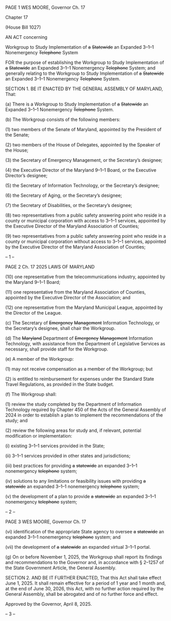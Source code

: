 PAGE 1
WES MOORE, Governor Ch. 17

Chapter 17

(House Bill 1027)

AN ACT concerning

Workgroup to Study Implementation of ~~a~~ ~~Statewide~~ an Expanded 3–1–1
Nonemergency ~~Telephone~~ System

FOR the purpose of establishing the Workgroup to Study Implementation of ~~a~~ ~~Statewide~~
an Expanded 3–1–1 Nonemergency ~~Telephone~~ System; and generally relating to the
Workgroup to Study Implementation of ~~a~~ ~~Statewide~~ an Expanded 3–1–1
Nonemergency ~~Telephone~~ System.

SECTION 1. BE IT ENACTED BY THE GENERAL ASSEMBLY OF MARYLAND,
That:

(a) There is a Workgroup to Study Implementation of ~~a~~ ~~Statewide~~ an Expanded
3–1–1 Nonemergency ~~Telephone~~ System.

(b) The Workgroup consists of the following members:

(1) two members of the Senate of Maryland, appointed by the President of
the Senate;

(2) two members of the House of Delegates, appointed by the Speaker of
the House;

(3) the Secretary of Emergency Management, or the Secretary’s designee;

(4) the Executive Director of the Maryland 9–1–1 Board, or the Executive
Director’s designee;

(5) the Secretary of Information Technology, or the Secretary’s designee;

(6) the Secretary of Aging, or the Secretary’s designee;

(7) the Secretary of Disabilities, or the Secretary’s designee;

(8) two representatives from a public safety answering point who reside in
a county or municipal corporation with access to 3–1–1 services, appointed by the Executive
Director of the Maryland Association of Counties;

(9) two representatives from a public safety answering point who reside in
a county or municipal corporation without access to 3–1–1 services, appointed by the
Executive Director of the Maryland Association of Counties;

– 1 –

PAGE 2
Ch. 17 2025 LAWS OF MARYLAND

(10) one representative from the telecommunications industry, appointed by
the Maryland 9–1–1 Board;

(11) one representative from the Maryland Association of Counties,
appointed by the Executive Director of the Association; and

(12) one representative from the Maryland Municipal League, appointed by
the Director of the League.

(c) The Secretary of ~~Emergency~~ ~~Management~~ Information Technology, or the
Secretary’s designee, shall chair the Workgroup.

(d) The ~~Maryland~~ Department of ~~Emergency~~ ~~Management~~ Information
Technology, with assistance from the Department of Legislative Services as necessary,
shall provide staff for the Workgroup.

(e) A member of the Workgroup:

(1) may not receive compensation as a member of the Workgroup; but

(2) is entitled to reimbursement for expenses under the Standard State
Travel Regulations, as provided in the State budget.

(f) The Workgroup shall:

(1) review the study completed by the Department of Information
Technology required by Chapter 450 of the Acts of the General Assembly of 2024 in order
to establish a plan to implement the recommendations of the study; and

(2) review the following areas for study and, if relevant, potential
modification or implementation:

(i) existing 3–1–1 services provided in the State;

(ii) 3–1–1 services provided in other states and jurisdictions;

(iii) best practices for providing ~~a~~ ~~statewide~~ an expanded 3–1–1
nonemergency ~~telephone~~ system;

(iv) solutions to any limitations or feasibility issues with providing ~~a~~
~~statewide~~ an expanded 3–1–1 nonemergency ~~telephone~~ system;

(v) the development of a plan to provide ~~a~~ ~~statewide~~ an expanded
3–1–1 nonemergency ~~telephone~~ system;

– 2 –

PAGE 3
WES MOORE, Governor Ch. 17

(vi) identification of the appropriate State agency to oversee ~~a~~
~~statewide~~ an expanded 3–1–1 nonemergency ~~telephone~~ system; and

(vii) the development of ~~a~~ ~~statewide~~ an expanded virtual 3–1–1
portal.

(g) On or before November 1, 2025, the Workgroup shall report its findings and
recommendations to the Governor and, in accordance with § 2–1257 of the State
Government Article, the General Assembly.

SECTION 2. AND BE IT FURTHER ENACTED, That this Act shall take effect June
1, 2025. It shall remain effective for a period of 1 year and 1 month and, at the end of June
30, 2026, this Act, with no further action required by the General Assembly, shall be
abrogated and of no further force and effect.

Approved by the Governor, April 8, 2025.

– 3 –